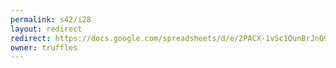 ```yaml
---
permalink: s42/i28
layout: redirect
redirect: https://docs.google.com/spreadsheets/d/e/2PACX-1vSc1QunBrJnQ9ND-5sLtI34OoSqoLh6Yz5TkGqJhMT4nh6a29MXQg2dRcoqJcNbXH5-K0FV6hAR4o6t/pubhtml
owner: truffles
---
```

